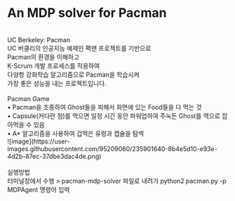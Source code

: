 # An MDP solver for Pacman<br>
<br>
UC Berkeley: Pacman<br>
UC 버클리의 인공지능 예제인 팩맨 프로젝트를 기반으로<br>
Pacman의 환경을 이해하고<br>
K-Scrum 개발 프로세스를 적용하여<br>
다양항 강화학습 알고리즘으로 Pacman을 학습시켜<br>
가장 좋은 성능을 내는 프로젝트입니다.<br>
<br>
Pacman Game<br>
• Pacman을 조종하여 Ghost들을 피해서 화면에 있는 Food들을 다 먹는 것<br>
• Capsule(커다란 점)를 먹으면 일정 시간 동안 파워업하여 주눅든 Ghost를 역으로 잡아먹을 수 있음<br>
• A* 알고리즘을 사용하여 겁먹은 유령과 캡슐을 탐섹<br>
![image](https://user-images.githubusercontent.com/95209060/235901640-8b4e5d10-e93e-4d2b-87ec-37dbe3dac4de.png)<br>
<br>
실행방법 <br>
터미널창에서 수행 > pacman-mdp-solver 파일로 내려가 python2 pacman.py -p MDPAgent 명령어 입력
